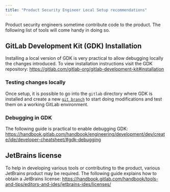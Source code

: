 ```yaml
---
title: "Product Security Engineer Local Setup recommendations"
---
```


Product security engineers sometime contribute code to the product. The following list of tools will come handy in doing so.

## GitLab Development Kit (GDK) Installation

Installing a local version of GDK is very practical to allow debugging locally the changes introduced. To view installation instructions visit the GDK repository: https://gitlab.com/gitlab-org/gitlab-development-kit#installation

### Testing changes locally

Once setup, it is possible to go into the `gitlab` directory where GDK is installed and create a new [`git branch`](https://git-scm.com/docs/git-branch) to start doing modifications and test them on a working GitLab environment.

### Debugging in GDK

The following guide is practical to enable debugging GDK: https://handbook.gitlab.com/handbook/engineering/development/dev/create/ide/developer-cheatsheet/#gdk-debugging


## JetBrains license

To help in developing various tools or contributing to the product, various JetBrains product may be required. The following guide explains how to obtain a JetBrains license: https://handbook.gitlab.com/handbook/tools-and-tips/editors-and-ides/jetbrains-ides/licenses/